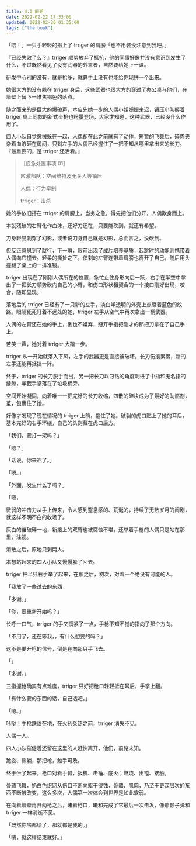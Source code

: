 ```yaml
---
title: 4.G 旧逝
date: 2022-02-22 17:33:00
updated: 2022-02-26 01:35:00
tags: ["the book"]
---
```


「喂！」一只手轻轻的搭上了 trriger 的肩膀「也不用装没注意到我吧。」

『已经失效了么？』trriger 顺势放弃了抵抗，他的同事好像并没有意识到发生了什么，不过既然看见了没有武器的外来者，自然要给她上一课。

研发中心别的没有，就是枪多，就算手上没有也能给你现拼一个出来。

她很大方的没有躲在 trriger 身后，这些武器也很大方的穿过了办公桌与他们，在墙壁上留下一堆焦褐色的落点。

随之而来的是巨大的爆破声，本应先她一步的人偶小姐姗姗来迟，镇压小队握着 trriger 桌上同款的新式步枪也粉墨登场，大家才知道，这种武器，已经没什么作用了。

四人小队自觉缴械躲在一起，人偶却在此之前就有了动作，短暂的飞舞后，碎肉夹杂着血液砸在房间，只剩左手的人偶已经握住了一把不知从哪里拿出来的长刀。『最重要的，是 trriger 还活着。』

> ［应急处置事项 01］
>
> 应激部队：空间维持及无关人等镇压
>
> 人偶：行为牵制
>
> trriger：击杀

她的手依旧搭在 trriger 的肩膀上，当务之急，得先把他们分开，人偶欺身而上。

本就残破的右臂化作血沫，还好刀还在，只要能砍到，就还有希望。

刀身轻易刺穿了幻影，或者说刀身自己就是幻影，总而言之，没砍到。

但反正意思到了就行，下一瞬，眼前出现了成片培养基质，起跳时的动能则携带着人偶向它撞去。轻柔的撕扯之下，仅剩的左臂连带着肩膀也离开了自己，随后用头撞翻了桌上的一排准镜。

trriger 出现在了刚刚人偶所在的位置，急忙止住身形向后一跃，右手在半空中拿出了一把长刀顺势砍向自己的小臂，和伤口形状相契合的一个接口刚好出现，咬合，随即显现。

落地后的 trriger 已经有了一只新的左手，淡白半透明的外壳上点缀着蓝色的纹路。眼睛死死盯着不远处的她，trriger 左手从空气中再次拿出一柄武器。

人偶的左臂还在她的手上，倒也不嫌弃，掰开手指把刚才的那把刀拿在了自己手上。

苦笑一声，她对着 trriger 大踏一步。

trriger 从一开始就落入下风，左手的武器更是直接被破坏，长刀伤痕累累，新的左手还能再抵挡一阵。

终于，trriger 的长刀脱手而出，另一把长刀以刁钻的角度刺进了中指和无名指的缝隙，半截手掌落在了垃圾桶旁。

空间开始凝固，向着唯一一把完好的长刀收缩，四散的碎块成为了最好的助燃剂，茧，包裹住了她。

好像才发现了现在情况的 trriger 上前，抱住了她。破裂的虎口贴上了她的耳后，基本完好的右手环绕，自己的头则藏在虎口后方。

「我们，要打一架吗？」

「嗯？」

「话说，你来迟了。」

「嗯。」

「外面，发生什么了吗？」

「嗯，

微弱的冲击力从手上传来，令人感到窒息感的、荒诞的，持续了无数岁月的闹剧，就这样不明不白的收场了。

灰白的茧破碎一地，新接上的双臂也被腐蚀不堪，还举着手枪的人偶只是站在那里，注视。

消散之后，原地只剩两人。

本想站起来的四人小队又慢慢躲了回去。

trriger 把半只右手举了起来，在那之后，初次，对着一个绝没有可能的人。

「我放了一些过去的东西」

「多谢。」

「你，要重新开始吗？」

长呼一口气，trriger 的手又撰紧了一点，手枪不知不觉的指向了那个方向。

「不用了，还在等我，，有什么想要的吗？」

这不是要开枪的信号，倒是在向那只手飞去。

「」

「多谢。」

三指握枪确实有点难度，trriger 只好把枪口轻轻抵在耳后，手掌上翻。

「有什么要的东西的话，自己选吧。」

「嗯。」

咔哒！手枪跌落在地，在火药炙热之前，trriger 消失不见。

人偶一人。

四人小队催促着还留在这里的人赶快离开，他们，前路未知。

跪姿、侧躺，那把枪，触手可及。

终于坐了起来，枪口对着手臂，扳机、击锤、底火；燃烧、出镗、接触。

骨碴飞舞，奶白色织网从伤口不断向躯干侵蚀，骨骼、肌肉，乃至于更深层次的东西不断被改变，这么多次，人偶第一次体会到世界是如此软弱。

在向着墙壁再开两枪之后，堵着枪口，曦和完成了它最后一次击发，像那颗子弹和 trriger 一样消逝不见。

「既然你啥都给了，那就都是我的。」

「嗯，就这样结束就好。」